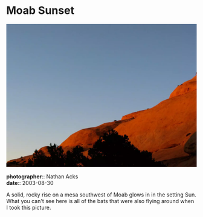 # Moab Sunset

![A rocky rise glows blood red in the setting Sun](assets/2003-08-30-moab-sunset.webp)

**photographer**:: Nathan Acks  
**date**:: 2003-08-30

A solid, rocky rise on a mesa southwest of Moab glows in in the setting Sun. What you can't see here is all of the bats that were also flying around when I took this picture.
